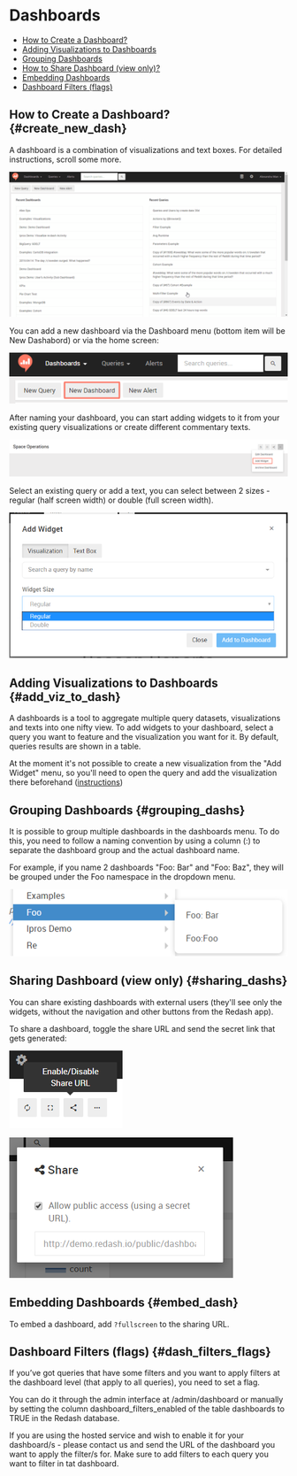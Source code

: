 # Dashboards

* [How to Create a Dashboard?](#create_new_dash)
* [Adding Visualizations to Dashboards](#add_viz_to_dash)
* [Grouping Dashboards](#grouping_dashs)
* [How to Share Dashboard (view only)?](#sharing_dashs)
* [Embedding Dashboards](#embed_dash)
* [Dashboard Filters (flags)](#dash_filters_flags)

## How to Create a Dashboard? {#create_new_dash}

A dashboard is a combination of visualizations and text boxes.
For detailed instructions, scroll some more.

![](../assets/gifs/dashboards/Dashboards.gif)


You can add a new dashboard via the Dashboard menu (bottom item will be New Dashabord) or via the home screen:

![](../assets/add_new_dash.png)

After naming your dashboard, you can start adding widgets to it from your existing query visualizations or create different commentary texts.

![](../assets/add_widget.png)

Select an existing query or add a text, you can select between 2 sizes - regular (half screen width) or double (full screen width).

![](../assets/select_widget_size.png)

## Adding Visualizations to Dashboards {#add_viz_to_dash}

A dashboards is a tool to aggregate multiple query datasets, visualizations and texts into one nifty view. To add widgets to your dashboard, select a query you want to feature and the visualization you want for it. By default, queries results are shown in a table.

At the moment it's not possible to create a new visualization from the "Add Widget" menu, so you'll need to open the query and add the visualization there beforehand ([instructions]((visualization/visualization.md#create_new_viz)))

## Grouping Dashboards {#grouping_dashs}

It is possible to group multiple dashboards in the dashboards menu. To do this, you need to follow a naming convention by using a column (:) to separate the dashboard group and the actual dashboard name.

For example, if you name 2 dashboards "Foo: Bar" and "Foo: Baz", they will be grouped under the Foo namespace in the dropdown menu.

![](../assets/group_dashboards.png)

## Sharing Dashboard (view only) {#sharing_dashs}

You can share existing dashboards with external users (they'll see only the widgets, without the navigation and other buttons from the Redash app).

To share a dashboard, toggle the share URL and send the secret link that gets generated:

![](../assets/disabled_share_url.png)

![](../assets/share_dash_link.png)

## Embedding Dashboards {#embed_dash}
To embed a dashboard, add `?fullscreen` to the sharing URL.

## Dashboard Filters (flags) {#dash_filters_flags}

If you’ve got queries that have some filters and you want to apply filters at the dashboard level (that apply to all queries), you need to set a flag.

You can do it through the admin interface at /admin/dashboard or manually by setting the column dashboard_filters_enabled of the table dashboards to TRUE in the Redash database.

If you are using the hosted service and wish to enable it for your dashboard/s - please contact us and send the URL of the dashboard you want to apply the filter/s for. Make sure to add filters to each query you want to filter in tat dashboard.

